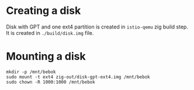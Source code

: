 # Creating a disk
Disk with GPT and one ext4 partition is created in `istio-qemu` zig build step. It is created in `./build/disk.img` file.

# Mounting a disk
```
mkdir -p /mnt/bebok
sudo mount -t ext4 zig-out/disk-gpt-ext4.img /mnt/bebok
sudo chown -R 1000:1000 /mnt/bebok

```
```
